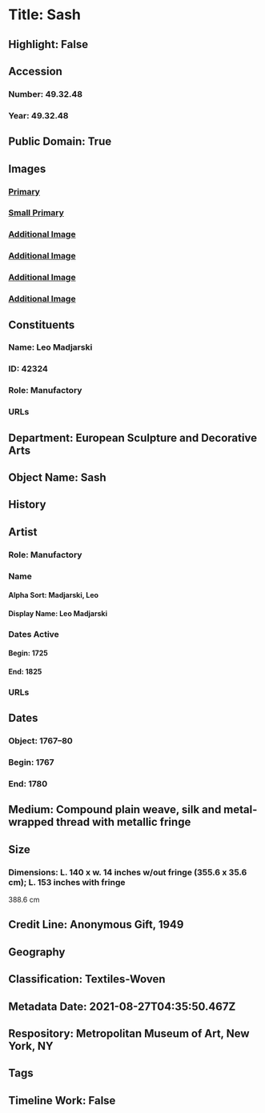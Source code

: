 # Title: Sash
## Highlight: False
## Accession
### Number: 49.32.48
### Year: 49.32.48
## Public Domain: True
## Images
### [Primary](https://images.metmuseum.org/CRDImages/es/original/DP267575.jpg)
### [Small Primary](https://images.metmuseum.org/CRDImages/es/web-large/DP267575.jpg)
### [Additional Image](https://images.metmuseum.org/CRDImages/es/original/DP267574.jpg)
### [Additional Image](https://images.metmuseum.org/CRDImages/es/original/DP267576.jpg)
### [Additional Image](https://images.metmuseum.org/CRDImages/es/original/DP267568.jpg)
### [Additional Image](https://images.metmuseum.org/CRDImages/es/original/DP267567.jpg)
## Constituents
### Name: Leo Madjarski
### ID: 42324
### Role: Manufactory
### URLs
## Department: European Sculpture and Decorative Arts
## Object Name: Sash
## History
## Artist
### Role: Manufactory
### Name
#### Alpha Sort: Madjarski, Leo
#### Display Name: Leo Madjarski
### Dates Active
#### Begin: 1725
#### End: 1825
### URLs
## Dates
### Object: 1767–80
### Begin: 1767
### End: 1780
## Medium: Compound plain weave, silk and metal-wrapped thread with metallic fringe
## Size
### Dimensions: L. 140 x w. 14 inches w/out fringe (355.6 x 35.6 cm); L. 153 inches with fringe
388.6 cm
## Credit Line: Anonymous Gift, 1949
## Geography
## Classification: Textiles-Woven
## Metadata Date: 2021-08-27T04:35:50.467Z
## Respository: Metropolitan Museum of Art, New York, NY
## Tags
## Timeline Work: False